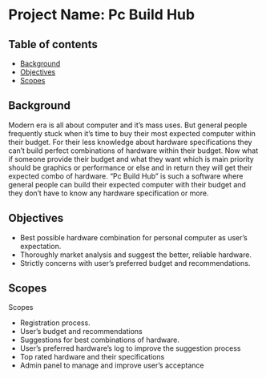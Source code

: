 # Project Name: Pc Build Hub

## Table of contents
* [Background](#background)
* [Objectives](#objectives)
* [Scopes](#scopes)

## Background
Modern era is all about computer and it’s mass uses. But general people frequently stuck when it’s time to buy their most expected computer within their budget. For their less knowledge about hardware specifications they can’t build perfect combinations of hardware within their budget. Now what if someone provide their budget and what they want which is main priority should be graphics or performance or else and in return they will get their expected combo of hardware. “Pc Build Hub” is such a software where general people can build their expected computer with their budget and they don’t have to know any hardware specification or more.
	
## Objectives
*	Best possible hardware combination for personal computer as user’s expectation.
*	Thoroughly market analysis and suggest the better, reliable hardware.
*	Strictly concerns with user’s preferred budget and recommendations.

## Scopes
Scopes
*	Registration process.
*	User’s budget and recommendations
*	Suggestions for best combinations of hardware.
*	User’s preferred hardware’s log to improve the suggestion process 
*	Top rated hardware and their specifications
*	Admin panel to manage and improve user’s acceptance

